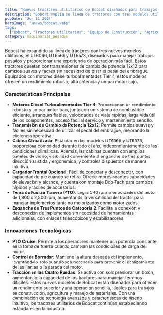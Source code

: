 ```yaml
---
title: "Nuevos tractores utilitarios de Bobcat diseñados para trabajos pesados y operación sencilla"
description: "Bobcat amplía su línea de tractores con tres modelos utilitarios diseñados para manejar trabajos pesados y proporcionar una experiencia de operación más fácil"
pubDate: "Jun 11 2024"
heroImage: "/news/bobcat.webp"
tags:
  ["Bobcat", "Tractores Utilitarios", "Equipo de Construcción", "Agricultura"]
category: maquinarias_pesadas
---
```

Bobcat ha expandido su línea de tractores con tres nuevos modelos utilitarios, el UT6066, UT6566 y UT6573, diseñados para manejar trabajos pesados y proporcionar una experiencia de operación más fácil. Estos tractores cuentan con transmisiones de cambio de potencia 12x12 para cambios suaves y fáciles sin necesidad de pisar el pedal del embrague. Equipados con motores diésel turboalimentados Tier 4, estos modelos ofrecen un rendimiento robusto, alta potencia y un par motor bajo.
### Características Principales
- **Motores Diésel Turboalimentados Tier 4**: Proporcionan un rendimiento robusto y un par motor bajo, junto con un sistema de combustible eficiente, arranques fiables, velocidades de viaje rápidas, larga vida útil de los componentes, acceso fácil al servicio y mantenimiento sencillo.
- **Transmisión de Cambio de Potencia 12x12**: Permite cambios suaves y fáciles sin necesidad de utilizar el pedal del embrague, mejorando la eficiencia operativa.
- **Cabina Climatizada**: Estándar en los modelos UT6566 y UT6573, proporciona comodidad durante todo el año, independientemente de las condiciones climáticas. Además, las cabinas cuentan con amplios paneles de vidrio, visibilidad conveniente al enganche de tres puntos, dirección asistida y ergonómica, y controles dispuestos de manera intuitiva.
- **Cargador Frontal Opcional**: Fácil de conectar y desconectar, con capacidad de pie cuando se retira. Ofrece impresionantes capacidades de elevación y alcance, y cuenta con montaje Bob-Tach para cambios rápidos y fáciles de accesorios.
- **Toma de Fuerza Trasera (PTO)**: Logra 540 rpm a velocidades del motor de 1,800 o 2,500 rpm, aumentando la versatilidad del tractor para manejar implementos tanto no motorizados como motorizados.
- **Enganche de Tres Puntos de Categoría 2**: Facilita la conexión y desconexión de implementos sin necesidad de herramientas adicionales, con enlaces telescópicos y estabilizadores.
### Innovaciones Tecnológicas
- **PTO Cruise**: Permite a los operadores mantener una potencia constante en la toma de fuerza cuando cambian las condiciones de carga del motor.
- **Control de Borrador**: Mantiene la altura deseada del implemento, levantándolo solo cuando sea necesario para prevenir el deslizamiento de las llantas o la parada del motor.
- **Tracción en las Cuatro Ruedas**: Se activa con solo presionar un botón, aumentando la capacidad de los tractores para manejar terrenos difíciles.
Estos nuevos modelos de Bobcat están diseñados para ofrecer un rendimiento superior y una operación sencilla, ideales para trabajos en construcción, agricultura y manejo de materiales. Con una combinación de tecnología avanzada y características de diseño intuitivo, los tractores utilitarios de Bobcat continúan estableciendo estándares en la industria.


